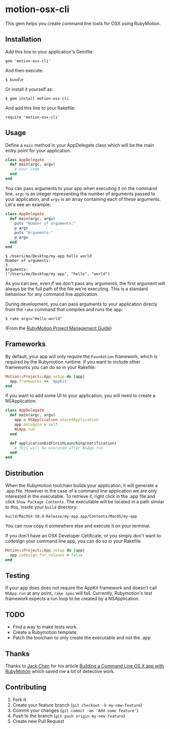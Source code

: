 # motion-osx-cli

This gem helps you create command line tools for OSX using RubyMotion.

## Installation

Add this line to your application's Gemfile:

    gem 'motion-osx-cli'

And then execute:

    $ bundle

Or install it yourself as:

    $ gem install motion-osx-cli

And add this line to your Rakefile:

    require 'motion-osx-cli'

## Usage

Define a `main` method in your AppDelegate class which will be the main entry point for your application.

```Ruby
class AppDelegate
  def main(argc, argv)
    # your code
  end
end
```

You can pass arguments to your app when executing it on the command line. `argc` is an integer representing the number of arguments passed to your application, and `argv` is an array containing each of these arguments. Let's see an example:

```Ruby
class AppDelegate
  def main(argc, argv)
    puts "Number of arguments:"
    p argc
    puts "Arguments:"
    p argv
  end
end
```

```
$ /Users/me/Desktop/my-app hello world
Number of arguments:
3
Arguments:
["/Users/me/Desktop/my-app", "hello", "world"]
```

As you can see, even if we don't pass any arguments, the first argument will always be the full path of the file we're executing. This is a standard behaviour for any command line application.

During development, you can pass arguments to your application direcly from the `rake` command that compiles and runs the app:

    $ rake args="Hello world"

(From the [RubyMotion Project Management Guide](http://www.rubymotion.com/developer-center/guides/project-management/#_passing_arguments))

## Frameworks

By default, your app will only require the `Foundation` framework, which is required by the Rubymotion runtime. If you want to include other frameworks you can do so in your Rakefile:

```Ruby
Motion::Project::App.setup do |app|
  app.frameworks << 'AppKit'
end
```

If you want to add some UI to your application, you will need to create a NSApplication:

```Ruby
class AppDelegate
  def main(argc, argv)
    app = NSApplication.sharedApplication
    app.delegate = self
    NSApp.run
  end

  def applicationDidFinishLaunching(notification)
    # This will be executed after NSApp.run
  end
end
```

## Distribution

When the Rubymotion toolchain builds your application, it will generate a .app file. However in the case of a command line application we are only interested in the executable. To retrieve it, right click in the .app file and click `Show Package Contents`. The executable will be located in a path similar to this, inside your `build` directory:

    build/MacOSX-10.9-Release/my-app.app/Contents/MacOS/my-app

You can now copy it somewhere else and execute it on your terminal.

If you don't have an OSX Developer Cetificate, or you simply don't want to codesign your command line app, you can do so in your Rakefile

```Ruby
Motion::Project::App.setup do |app|
  app.codesign_for_release = false
end
```

## Testing

If your app does does not require the AppKit framework and doesn't call `NSApp.run` at any point, `rake spec` will fail. Currently, Rubymotion's test framework expects a run loop to be created by a NSApplication.

## TODO

- Find a way to make tests work.
- Create a Rubymotion template.
- Patch the toolchain to only create the executable and not the .app

## Thanks

  Thanks to [Jack Chen](http://twitter.com/chendo) for his article [Building a Command Line OS X app with RubyMotion](http://chen.do/blog/2013/10/04/building-a-command-line-os-x-app-with-rubymotion/) which saved me a lot of detective work.

## Contributing

1. Fork it
2. Create your feature branch (`git checkout -b my-new-feature`)
3. Commit your changes (`git commit -am 'Add some feature'`)
4. Push to the branch (`git push origin my-new-feature`)
5. Create new Pull Request
